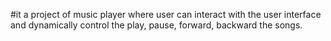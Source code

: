 #it a project of music player where user can interact with the user interface and dynamically control the play, pause, forward, backward the songs.
